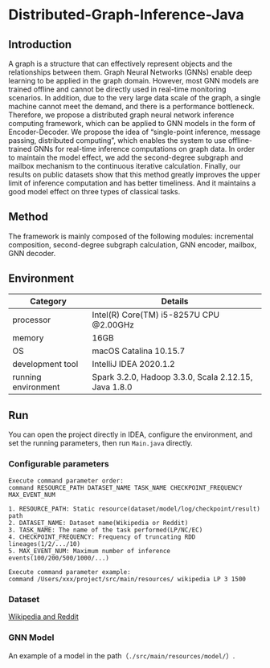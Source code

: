 # Distributed-Graph-Inference-Java

## Introduction

A graph is a structure that can effectively represent objects and the relationships between them. Graph Neural Networks (GNNs) enable deep learning to be applied in the graph domain. However, most GNN models are trained offline and cannot be directly used in real-time monitoring scenarios. In addition, due to the very large data scale of the graph, a single machine cannot meet the demand, and there is a performance bottleneck. Therefore, we propose a distributed graph neural network inference computing framework, which can be applied to GNN models in the form of Encoder-Decoder. We propose the idea of “single-point inference, message passing, distributed computing”, which enables the system to use offline-trained GNNs for real-time inference computations on graph data. In order to maintain the model effect, we add the second-degree subgraph and mailbox mechanism to the continuous iterative calculation. Finally, our results on public datasets show that this method greatly improves the upper limit of inference computation and has better timeliness. And it maintains a good model effect on three types of classical tasks.

## Method

The framework is mainly composed of the following modules: incremental composition, second-degree subgraph calculation, GNN encoder, mailbox, GNN decoder.

## Environment

| Category            | Details                                              |
| ------------------- | ---------------------------------------------------- |
| processor           | Intel(R) Core(TM) i5-8257U CPU @2.00GHz              |
| memory              | 16GB                                                 |
| OS                  | macOS Catalina 10.15.7                               |
| development tool    | IntelliJ IDEA 2020.1.2                               |
| running environment | Spark 3.2.0, Hadoop 3.3.0, Scala 2.12.15, Java 1.8.0 |

## Run

You can open the project directly in IDEA, configure the environment, and set the running parameters, then run `Main.java` directly.

### Configurable parameters

```shell
Execute command parameter order:
command RESOURCE_PATH DATASET_NAME TASK_NAME CHECKPOINT_FREQUENCY MAX_EVENT_NUM

1. RESOURCE_PATH: Static resource(dataset/model/log/checkpoint/result) path
2. DATASET_NAME: Dataset name(Wikipedia or Reddit)
3. TASK_NAME: The name of the task performed(LP/NC/EC)
4. CHECKPOINT_FREQUENCY: Frequency of truncating RDD lineages(1/2/.../10)
5. MAX_EVENT_NUM: Maximum number of inference events(100/200/500/1000/...)

Execute command parameter example:
command /Users/xxx/project/src/main/resources/ wikipedia LP 3 1500
```

### Dataset

[Wikipedia and Reddit](http://snap.stanford.edu/jodie/#datasets)

### GNN Model

An example of a model in the path（`./src/main/resources/model/`）.
